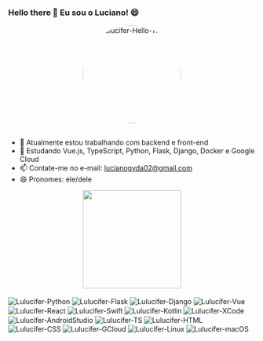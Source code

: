 ### Hello there 👋 Eu sou o Luciano! 😄

<div align="center">
  <img align="center" alt="Lulucifer-Hello-There" height="200" style="border-radius:100px;" src="https://c.tenor.com/WuOwfnsLcfYAAAAC/star-wars-obi-wan-  kenobi.gif">
</div>

##

- 🔭 Atualmente estou trabalhando com backend e front-end
- 🌱 Estudando Vue.js, TypeScript, Python, Flask, Django, Docker e Google Cloud
- 📫 Contate-me no e-mail: lucianogvda02@gmail.com
- 😄 Pronomes: ele/dele

<div align="center">
  <img height="200em" src="https://github-readme-stats.vercel.app/api/top-langs/?username=lucianogomes02&layout=compact&langs_count=7&theme=dracula"/>
</div>

<div style="display: inline_block"><br>
  <img align="center" alt="Lulucifer-Python" src="https://img.shields.io/badge/Python-3776AB?style=for-the-badge&logo=python&logoColor=white">
  <img align="center" alt="Lulucifer-Flask" src="https://img.shields.io/badge/Flask-000000?style=for-the-badge&logo=flask&logoColor=white">
  <img align="center" alt="Lulucifer-Django" src="https://img.shields.io/badge/Django-092E20?style=for-the-badge&logo=django&logoColor=white">
  <img align="center" alt="Lulucifer-Vue" src="https://img.shields.io/badge/Vue.js-35495E?style=for-the-badge&logo=vue.js&logoColor=4FC08D">
  <img align="center" alt="Lulucifer-React" src="https://img.shields.io/badge/React-20232A?style=for-the-badge&logo=react&logoColor=61DAFB">
  <img align="center" alt="Lulucifer-Swift" src="https://img.shields.io/badge/Swift-FA7343?style=for-the-badge&logo=swift&logoColor=white">
  <img align="center" alt="Lulucifer-Kotlin" src="https://img.shields.io/badge/Kotlin-0095D5?&style=for-the-badge&logo=kotlin&logoColor=white">
  <img align="center" alt="Lulucifer-XCode" src="https://img.shields.io/badge/Xcode-007ACC?style=for-the-badge&logo=Xcode&logoColor=white">
  <img align="center" alt="Lulucifer-AndroidStudio" src="https://img.shields.io/badge/Android_Studio-3DDC84?style=for-the-badge&logo=android-studio&logoColor=white">
  <img align="center" alt="Lulucifer-TS" src="https://img.shields.io/badge/TypeScript-007ACC?style=for-the-badge&logo=typescript&logoColor=white">
  <img align="center" alt="Lulucifer-HTML" src="https://img.shields.io/badge/HTML5-E34F26?style=for-the-badge&logo=html5&logoColor=white">
  <img align="center" alt="Lulucifer-CSS" src="https://img.shields.io/badge/CSS3-1572B6?style=for-the-badge&logo=css3&logoColor=white">
  <img align="center" alt="Lulucifer-GCloud" src="https://img.shields.io/badge/Google_Cloud-4285F4?style=for-the-badge&logo=google-cloud&logoColor=white">
  <img align="center" alt="Lulucifer-Linux" src="https://img.shields.io/badge/Linux-FCC624?style=for-the-badge&logo=linux&logoColor=black">
  <img align="center" alt="Lulucifer-macOS" src="https://img.shields.io/badge/mac%20os-000000?style=for-the-badge&logo=apple&logoColor=white">
  
</div>

